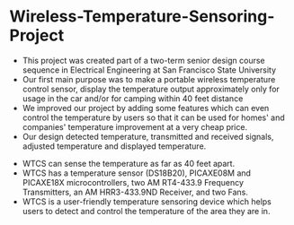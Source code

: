 Wireless-Temperature-Sensoring-Project
======================================
* This project was created part of a two-term senior design course sequence in Electrical Engineering at San Francisco State University 
* Our first main purpose was to make a portable wireless temperature control sensor, display the temperature output approximately only for usage in the car and/or for camping within 40 feet distance
* We improved our project by adding some features which can even control the temperature by users so that it can be used for homes' and companies'  temperature improvement at a very cheap price. 
* Our design detected temperature, transmitted and received signals, adjusted temperature and displayed temperature.
- WTCS can sense the temperature as far as 40 feet apart. 
- WTCS has a temperature sensor (DS18B20), PICAXE08M and PICAXE18X microcontrollers, two AM RT4-433.9 Frequency Transmitters, an AM HRR3-433.9ND Receiver, and two Fans. 
- WTCS is a user-friendly temperature sensoring device which helps users to detect and control the temperature of the area they are in.
